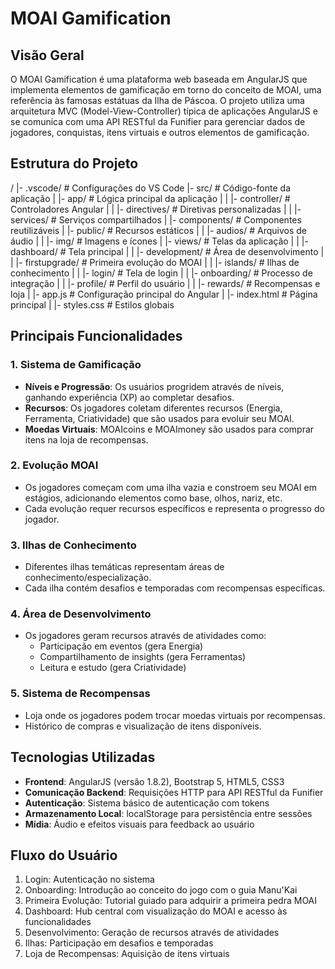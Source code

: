 # MOAI Gamification

## Visão Geral

O MOAI Gamification é uma plataforma web baseada em AngularJS que implementa elementos de gamificação em torno do conceito de MOAI, uma referência às famosas estátuas da Ilha de Páscoa. O projeto utiliza uma arquitetura MVC (Model-View-Controller) típica de aplicações AngularJS e se comunica com uma API RESTful da Funifier para gerenciar dados de jogadores, conquistas, itens virtuais e outros elementos de gamificação.

## Estrutura do Projeto
/
|- .vscode/                # Configurações do VS Code
|- src/                    # Código-fonte da aplicação
|   |- app/                # Lógica principal da aplicação
|   |   |- controller/     # Controladores Angular
|   |   |- directives/     # Diretivas personalizadas
|   |   |- services/       # Serviços compartilhados
|   |- components/         # Componentes reutilizáveis
|   |- public/             # Recursos estáticos
|   |   |- audios/         # Arquivos de áudio
|   |   |- img/            # Imagens e ícones
|   |- views/              # Telas da aplicação
|   |   |- dashboard/      # Tela principal
|   |   |- development/    # Área de desenvolvimento
|   |   |- firstupgrade/   # Primeira evolução do MOAI
|   |   |- islands/        # Ilhas de conhecimento
|   |   |- login/          # Tela de login
|   |   |- onboarding/     # Processo de integração
|   |   |- profile/        # Perfil do usuário
|   |   |- rewards/        # Recompensas e loja
|   |- app.js              # Configuração principal do Angular
|   |- index.html          # Página principal
|   |- styles.css          # Estilos globais


## Principais Funcionalidades

### 1. Sistema de Gamificação
- **Níveis e Progressão**: Os usuários progridem através de níveis, ganhando experiência (XP) ao completar desafios.
- **Recursos**: Os jogadores coletam diferentes recursos (Energia, Ferramenta, Criatividade) que são usados para evoluir seu MOAI.
- **Moedas Virtuais**: MOAIcoins e MOAImoney são usados para comprar itens na loja de recompensas.

### 2. Evolução MOAI
- Os jogadores começam com uma ilha vazia e constroem seu MOAI em estágios, adicionando elementos como base, olhos, nariz, etc.
- Cada evolução requer recursos específicos e representa o progresso do jogador.

### 3. Ilhas de Conhecimento
- Diferentes ilhas temáticas representam áreas de conhecimento/especialização.
- Cada ilha contém desafios e temporadas com recompensas específicas.

### 4. Área de Desenvolvimento
- Os jogadores geram recursos através de atividades como:
  - Participação em eventos (gera Energia)
  - Compartilhamento de insights (gera Ferramentas)
  - Leitura e estudo (gera Criatividade)

### 5. Sistema de Recompensas
- Loja onde os jogadores podem trocar moedas virtuais por recompensas.
- Histórico de compras e visualização de itens disponíveis.

## Tecnologias Utilizadas

- **Frontend**: AngularJS (versão 1.8.2), Bootstrap 5, HTML5, CSS3
- **Comunicação Backend**: Requisições HTTP para API RESTful da Funifier
- **Autenticação**: Sistema básico de autenticação com tokens
- **Armazenamento Local**: localStorage para persistência entre sessões
- **Mídia**: Áudio e efeitos visuais para feedback ao usuário

## Fluxo do Usuário

1. Login: Autenticação no sistema
2. Onboarding: Introdução ao conceito do jogo com o guia Manu'Kai
3. Primeira Evolução: Tutorial guiado para adquirir a primeira pedra MOAI
4. Dashboard: Hub central com visualização do MOAI e acesso às funcionalidades
5. Desenvolvimento: Geração de recursos através de atividades
6. Ilhas: Participação em desafios e temporadas
7. Loja de Recompensas: Aquisição de itens virtuais
